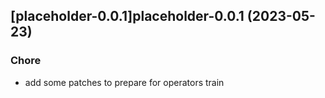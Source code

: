 

## [placeholder-0.0.1]placeholder-0.0.1 (2023-05-23)

### Chore

- add some patches to prepare for operators train
  
  